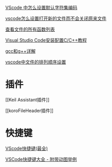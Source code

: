 
[VScode 中怎么设置默认字符集编码](https://blog.csdn.net/PlutoZuo/article/details/133141518)

[vscode怎么设置打开新的文件而不会关闭原来文件](https://blog.csdn.net/m0_38010595/article/details/112371137)

[查看文件的所有函数列表](https://blog.csdn.net/I_feige/article/details/120310635)

[Visual Studio Code安装配置C/C++教程](https://www.bilibili.com/video/BV19c411G7ey?t=2.8)

[gcc和g++详解](https://blog.csdn.net/qq_29239993/article/details/104674772)

[vscode中文件的排列顺序设置](https://blog.csdn.net/jinxianwei1999/article/details/123262099)

# 插件

[[Keil Assistant插件]]

[[koroFileHeader插件]]

# 快捷键

[VScode快捷键(最全)](https://blog.csdn.net/jiahao1186/article/details/121996966?ops_request_misc=%257B%2522request%255Fid%2522%253A%2522170634257616800182739449%2522%252C%2522scm%2522%253A%252220140713.130102334.pc%255Fall.%2522%257D&request_id=170634257616800182739449&biz_id=0&utm_medium=distribute.pc_search_result.none-task-blog-2~all~first_rank_ecpm_v1~hot_rank-1-121996966-null-null.142^v99^pc_search_result_base9&utm_term=vscode%E5%BF%AB%E6%8D%B7%E9%94%AE&spm=1018.2226.3001.4187)

[VSCode快捷键大全 - 附带动图举例 ](https://blog.csdn.net/sunyctf/article/details/130432727)